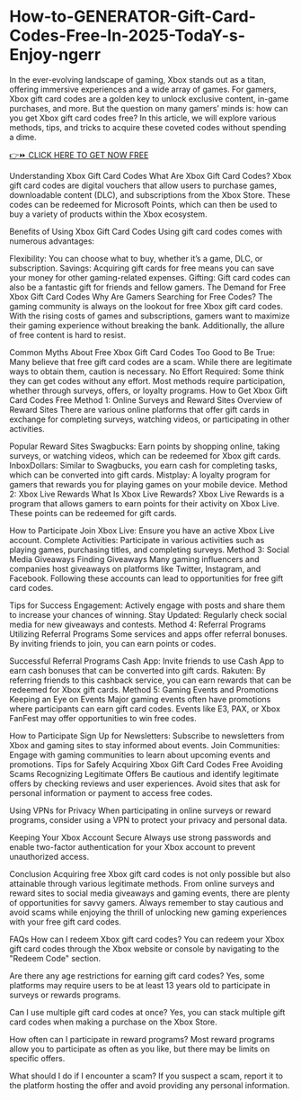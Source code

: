 # How-to-GENERATOR-Gift-Card-Codes-Free-In-2025-TodaY-s-Enjoy-ngerr
In the ever-evolving landscape of gaming, Xbox stands out as a titan, offering immersive experiences and a wide array of games. For gamers, Xbox gift card codes are a golden key to unlock exclusive content, in-game purchases, and more. But the question on many gamers’ minds is: how can you get Xbox gift card codes free? In this article, we will explore various methods, tips, and tricks to acquire these coveted codes without spending a dime.

[👉⏩ CLICK HERE TO GET NOW FREE](https://offertake.xyz/xbox/)


Understanding Xbox Gift Card Codes
What Are Xbox Gift Card Codes?
Xbox gift card codes are digital vouchers that allow users to purchase games, downloadable content (DLC), and subscriptions from the Xbox Store. These codes can be redeemed for Microsoft Points, which can then be used to buy a variety of products within the Xbox ecosystem.

Benefits of Using Xbox Gift Card Codes
Using gift card codes comes with numerous advantages:

Flexibility: You can choose what to buy, whether it’s a game, DLC, or subscription.
Savings: Acquiring gift cards for free means you can save your money for other gaming-related expenses.
Gifting: Gift card codes can also be a fantastic gift for friends and fellow gamers.
The Demand for Free Xbox Gift Card Codes
Why Are Gamers Searching for Free Codes?
The gaming community is always on the lookout for free Xbox gift card codes. With the rising costs of games and subscriptions, gamers want to maximize their gaming experience without breaking the bank. Additionally, the allure of free content is hard to resist.

Common Myths About Free Xbox Gift Card Codes
Too Good to Be True: Many believe that free gift card codes are a scam. While there are legitimate ways to obtain them, caution is necessary.
No Effort Required: Some think they can get codes without any effort. Most methods require participation, whether through surveys, offers, or loyalty programs.
How to Get Xbox Gift Card Codes Free
Method 1: Online Surveys and Reward Sites
Overview of Reward Sites
There are various online platforms that offer gift cards in exchange for completing surveys, watching videos, or participating in other activities.

Popular Reward Sites
Swagbucks: Earn points by shopping online, taking surveys, or watching videos, which can be redeemed for Xbox gift cards.
InboxDollars: Similar to Swagbucks, you earn cash for completing tasks, which can be converted into gift cards.
Mistplay: A loyalty program for gamers that rewards you for playing games on your mobile device.
Method 2: Xbox Live Rewards
What Is Xbox Live Rewards?
Xbox Live Rewards is a program that allows gamers to earn points for their activity on Xbox Live. These points can be redeemed for gift cards.

How to Participate
Join Xbox Live: Ensure you have an active Xbox Live account.
Complete Activities: Participate in various activities such as playing games, purchasing titles, and completing surveys.
Method 3: Social Media Giveaways
Finding Giveaways
Many gaming influencers and companies host giveaways on platforms like Twitter, Instagram, and Facebook. Following these accounts can lead to opportunities for free gift card codes.

Tips for Success
Engagement: Actively engage with posts and share them to increase your chances of winning.
Stay Updated: Regularly check social media for new giveaways and contests.
Method 4: Referral Programs
Utilizing Referral Programs
Some services and apps offer referral bonuses. By inviting friends to join, you can earn points or codes.

Successful Referral Programs
Cash App: Invite friends to use Cash App to earn cash bonuses that can be converted into gift cards.
Rakuten: By referring friends to this cashback service, you can earn rewards that can be redeemed for Xbox gift cards.
Method 5: Gaming Events and Promotions
Keeping an Eye on Events
Major gaming events often have promotions where participants can earn gift card codes. Events like E3, PAX, or Xbox FanFest may offer opportunities to win free codes.

How to Participate
Sign Up for Newsletters: Subscribe to newsletters from Xbox and gaming sites to stay informed about events.
Join Communities: Engage with gaming communities to learn about upcoming events and promotions.
Tips for Safely Acquiring Xbox Gift Card Codes Free
Avoiding Scams
Recognizing Legitimate Offers
Be cautious and identify legitimate offers by checking reviews and user experiences. Avoid sites that ask for personal information or payment to access free codes.

Using VPNs for Privacy
When participating in online surveys or reward programs, consider using a VPN to protect your privacy and personal data.

Keeping Your Xbox Account Secure
Always use strong passwords and enable two-factor authentication for your Xbox account to prevent unauthorized access.

Conclusion
Acquiring free Xbox gift card codes is not only possible but also attainable through various legitimate methods. From online surveys and reward sites to social media giveaways and gaming events, there are plenty of opportunities for savvy gamers. Always remember to stay cautious and avoid scams while enjoying the thrill of unlocking new gaming experiences with your free gift card codes.

FAQs
How can I redeem Xbox gift card codes?
You can redeem your Xbox gift card codes through the Xbox website or console by navigating to the "Redeem Code" section.

Are there any age restrictions for earning gift card codes?
Yes, some platforms may require users to be at least 13 years old to participate in surveys or rewards programs.

Can I use multiple gift card codes at once?
Yes, you can stack multiple gift card codes when making a purchase on the Xbox Store.

How often can I participate in reward programs?
Most reward programs allow you to participate as often as you like, but there may be limits on specific offers.

What should I do if I encounter a scam?
If you suspect a scam, report it to the platform hosting the offer and avoid providing any personal information.
